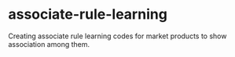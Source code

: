 # associate-rule-learning
Creating associate rule learning codes for market products to show association among them.
